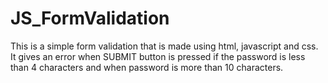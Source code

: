 # JS_FormValidation

This is a simple form validation that is made using html, javascript and css.
It gives an error when SUBMIT button is pressed if the password is less than 4 
characters and when password is more than 10 characters.
